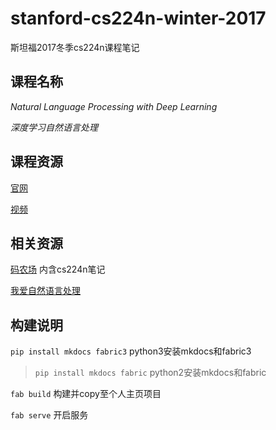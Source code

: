 # stanford-cs224n-winter-2017
斯坦福2017冬季cs224n课程笔记

## 课程名称
_Natural Language Processing with Deep Learning_

_深度学习自然语言处理_

## 课程资源
[官网](http://web.stanford.edu/class/cs224n/index.html)

[视频](https://www.bilibili.com/video/av13383754/)

## 相关资源
[码农场](http://www.hankcs.com/nlp) 内含cs224n笔记

[我爱自然语言处理](http://www.52nlp.cn/)

## 构建说明
`pip install mkdocs fabric3` python3安装mkdocs和fabric3
> `pip install mkdocs fabric` python2安装mkdocs和fabric

`fab build` 构建并copy至个人主页项目

`fab serve` 开启服务
